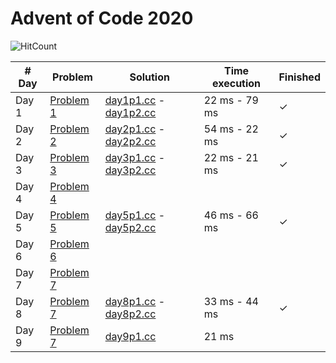 # Advent of Code 2020

![HitCount](http://hits.dwyl.com/JoanKnight11/advent-of-code-2020.svg)

| # Day  | Problem                                           | Solution         | Time execution  | Finished |
|--------|---------------------------------------------------|------------------|-----------------|----------|
| Day 1  | [Problem 1](https://adventofcode.com/2020/day/1)  | [day1p1.cc](https://github.com/JoanKnight11/advent-of-code-2020/blob/main/src/advent2020-1_p1.cc) - [day1p2.cc](https://github.com/JoanKnight11/advent-of-code-2020/blob/main/src/advent2020-1_p2.cc) | 22 ms - 79 ms | ✓
| Day 2  | [Problem 2](https://adventofcode.com/2020/day/2)  | [day2p1.cc](https://github.com/JoanKnight11/advent-of-code-2020/blob/main/src/advent2020-2_p1.cc) - [day2p2.cc](https://github.com/JoanKnight11/advent-of-code-2020/blob/main/src/advent2020-2_p2.cc) | 54 ms - 22 ms | ✓
| Day 3  | [Problem 3](https://adventofcode.com/2020/day/3)  | [day3p1.cc](https://github.com/JoanKnight11/advent-of-code-2020/blob/main/src/advent2020-3_p1.cc) - [day3p2.cc](https://github.com/JoanKnight11/advent-of-code-2020/blob/main/src/advent2020-3_p2.cc) | 22 ms - 21 ms | ✓
| Day 4  | [Problem 4](https://adventofcode.com/2020/day/4)  |
| Day 5  | [Problem 5](https://adventofcode.com/2020/day/5)  | [day5p1.cc](https://github.com/JoanKnight11/advent-of-code-2020/blob/main/src/advent2020-5_p1.cc) - [day5p2.cc](https://github.com/JoanKnight11/advent-of-code-2020/blob/main/src/advent2020-5_p2.cc) | 46 ms - 66 ms | ✓  
| Day 6  | [Problem 6](https://adventofcode.com/2020/day/6)  |
| Day 7  | [Problem 7](https://adventofcode.com/2020/day/7)  |
| Day 8  | [Problem 7](https://adventofcode.com/2020/day/8)  | [day8p1.cc](https://github.com/JoanKnight11/advent-of-code-2020/blob/main/src/advent2020-8_p1.cc) - [day8p2.cc](https://github.com/JoanKnight11/advent-of-code-2020/blob/main/src/advent2020-8_p2.cc) | 33 ms - 44 ms | ✓  
| Day 9  | [Problem 7](https://adventofcode.com/2020/day/9)  | [day9p1.cc](https://github.com/JoanKnight11/advent-of-code-2020/blob/main/src/advent2020-3_p1.cc) | 21 ms | 
